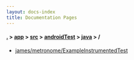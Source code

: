 ```yaml
---
layout: docs-index
title: Documentation Pages
---
```

#### [.](./../../../../index) > [app](./../../../index) > [src](./../../index) > [androidTest](./../index) > [java](./index) > **/**

- [james/metronome/ExampleInstrumentedTest](james/metronome/ExampleInstrumentedTest)
